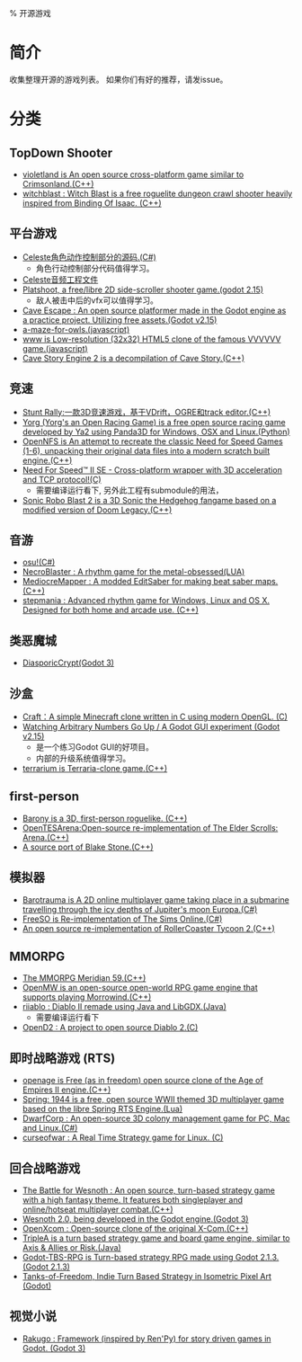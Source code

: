 % 开源游戏

简介
==================
收集整理开源的游戏列表。
如果你们有好的推荐，请发issue。

分类
==================
## TopDown Shooter
  * [violetland is An open source cross-platform game similar to Crimsonland.(C++)](https://github.com/ooxi/violetland)
  * [witchblast : Witch Blast is a free roguelite dungeon crawl shooter heavily inspired from Binding Of Isaac. (C++)](https://github.com/Cirrus-Minor/witchblast)

## 平台游戏
  * [Celeste角色动作控制部分的源码.(C#)](https://github.com/NoelFB/Celeste)
    * 角色行动控制部分代码值得学习。
  * [Celeste音频工程文件](http://gamasutra.com/view/news/317384/Celestes_audio_files_are_now_publicly_available_for_devs.php)
  * [Platshoot, a free/libre 2D side-scroller shooter game.(godot 2.15)](https://github.com/Calinou/platshoot)
    * 敌人被击中后的vfx可以值得学习。
  * [Cave Escape : An open source platformer made in the Godot engine as a practice project. Utilizing free assets.(Godot v2.15)](https://github.com/alexandreychuk/cave-escape)
  * [a-maze-for-owls.(javascript)](https://github.com/jani-nykanen/a-maze-for-owls)
  * [www is Low-resolution (32x32) HTML5 clone of the famous VVVVVV game.(javascript)](https://github.com/alexdantas/www)
  * [Cave Story Engine 2 is a decompilation of Cave Story.(C++)](https://github.com/cuckydev/Cave-Story-Engine-2)

## 竞速
 * [Stunt Rally:一款3D竞速游戏，基于VDrift，OGRE和track editor.(C++)](https://github.com/stuntrally/stuntrally) 
 * [Yorg (Yorg's an Open Racing Game) is a free open source racing game developed by Ya2 using Panda3D for Windows, OSX and Linux.(Python)](https://github.com/cflavio/yorg) 
 * [OpenNFS is An attempt to recreate the classic Need for Speed Games (1-6), unpacking their original data files into a modern scratch built engine.(C++)](https://github.com/AmrikSadhra/OpenNFS)
 * [Need For Speed™ II SE - Cross-platform wrapper with 3D acceleration and TCP protocol!(C)](https://github.com/zaps166/NFSIISE)
   * 需要编译运行看下, 另外此工程有submodule的用法，
 * [Sonic Robo Blast 2 is a 3D Sonic the Hedgehog fangame based on a modified version of Doom Legacy.(C++)](https://github.com/STJr/SRB2)


## 音游
 * [osu!(C#)](https://github.com/ppy/osu) 
 * [NecroBlaster : A rhythm game for the metal-obsessed(LUA)](https://github.com/buntine/necroblaster) 
 * [MediocreMapper : A modded EditSaber for making beat saber maps.(C++)](https://github.com/squeaksies/MediocreMapper)
 * [stepmania : Advanced rhythm game for Windows, Linux and OS X. Designed for both home and arcade use. (C++)](https://github.com/stepmania/stepmania)

## 类恶魔城
 * [DiasporicCrypt(Godot 3)](https://gitlab.com/beelzy/DiasporicCrypt) 

## 沙盒
 * [Craft：A simple Minecraft clone written in C using modern OpenGL. (C)](https://github.com/fogleman/Craft) 
 * [Watching Arbitrary Numbers Go Up / A Godot GUI experiment (Godot v2.15) ](https://github.com/YeOldeDM/wangu)
   * 是一个练习Godot GUI的好项目。
   * 内部的升级系统值得学习。
 * [terrarium is Terraria-clone game.(C++)](https://gitlab.com/hydren/terrarium)

## first-person
 * [Barony is a 3D, first-person roguelike. (C++)](https://github.com/TurningWheel/Barony) 
 * [OpenTESArena:Open-source re-implementation of The Elder Scrolls: Arena.(C++)](https://github.com/afritz1/OpenTESArena) 
 * [A source port of Blake Stone.(C++)](https://github.com/bibendovsky/bstone) 

## 模拟器
 * [Barotrauma is A 2D online multiplayer game taking place in a submarine travelling through the icy depths of Jupiter's moon Europa.(C#)](https://github.com/Regalis11/Barotrauma) 
 * [FreeSO is Re-implementation of The Sims Online.(C#)](https://github.com/riperiperi/FreeSO) 
 * [An open source re-implementation of RollerCoaster Tycoon 2.(C++)](https://github.com/OpenRCT2/OpenRCT2) 

## MMORPG
 * [The MMORPG Meridian 59.(C++)](https://github.com/Meridian59/Meridian59) 
 * [OpenMW is an open-source open-world RPG game engine that supports playing Morrowind.(C++)](https://github.com/OpenMW/openmw/) 
 * [riiablo : Diablo II remade using Java and LibGDX.(Java)](https://github.com/collinsmith/riiablo) 
   * 需要编译运行看下
 * [OpenD2 : A project to open source Diablo 2.(C)](https://github.com/eezstreet/OpenD2) 

## 即时战略游戏 (RTS)
 * [openage is Free (as in freedom) open source clone of the Age of Empires II engine.(C++)](https://github.com/SFTtech/openage) 
 * [Spring: 1944 is a free, open source WWII themed 3D multiplayer game based on the libre Spring RTS Engine.(Lua)](https://github.com/spring1944/spring1944)
 * [DwarfCorp : An open-source 3D colony management game for PC, Mac and Linux.(C#)](https://github.com/CompletelyFairGames/dwarfcorp)
 * [curseofwar : A Real Time Strategy game for Linux. (C)](https://github.com/a-nikolaev/curseofwar)

## 回合战略游戏
 * [The Battle for Wesnoth : An open source, turn-based strategy game with a high fantasy theme. It features both singleplayer and online/hotseat multiplayer combat.(C++)](https://github.com/wesnoth/wesnoth)
 * [Wesnoth 2.0, being developed in the Godot engine.(Godot 3)](https://github.com/wesnoth/haldric)
 * [OpenXcom : Open-source clone of the original X-Com.(C++)](https://github.com/OpenXcom/OpenXcom/)
 * [TripleA is a turn based strategy game and board game engine, similar to Axis & Allies or Risk.(Java)](https://github.com/triplea-game/triplea) 
 * [Godot-TBS-RPG is Turn-based strategy RPG made using Godot 2.1.3.(Godot 2.1.3)](https://github.com/mikasasukasa/Godot-TBS-RPG)
 * [Tanks-of-Freedom, Indie Turn Based Strategy in Isometric Pixel Art (Godot)](https://github.com/w84death/Tanks-of-Freedom)

## 视觉小说
 * [Rakugo : Framework (inspired by Ren'Py) for story driven games in Godot. (Godot 3)](https://github.com/jebedaia360/Rakugo)
